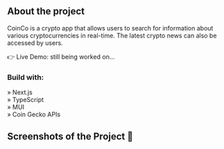 <h2>About the project</h2>
<p>CoinCo is a crypto app that allows users to search for information about various cryptocurrencies in real-time. The latest crypto news can also be accessed by users.</p>

👉 Live Demo: still being worked on...

<h3>Build with:</h3>

» Next.js <br>
» TypeScript <br>
» MUI <br>
» Coin Gecko APIs 

<h2>Screenshots of the Project 📸</h2>
<br>




